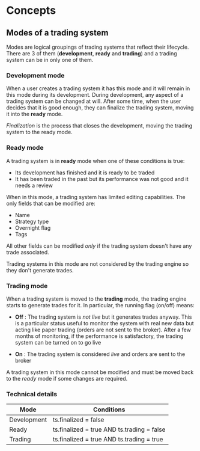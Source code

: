 # Concepts

## Modes of a trading system

Modes are logical groupings of trading systems that reflect their lifecycle. There are 3 of them (**development**, 
**ready** and **trading**) and a trading system can be in only one of them.


### Development mode

When a user creates a trading system it has this mode and it will remain in this mode during its development.
During development, any aspect of a trading system can be changed at will. After some time, when the user decides
that it is good enough, they can finalize the trading system, moving it into the **ready** mode.

*Finalization* is the process that closes the development, moving the trading system to the ready mode.


### Ready mode

A trading system is in **ready** mode when one of these conditions is true:
- Its development has finished and it is ready to be traded
- It has been traded in the past but its performance was not good and it needs a review

When in this mode, a trading system has limited editing capabilities. The only fields that can be modified are:
- Name
- Strategy type
- Overnight flag
- Tags

All other fields can be modified *only* if the trading system doesn't have any trade associated.

Trading systems in this mode are not considered by the trading engine so they don't generate trades.

### Trading mode

When a trading system is moved to the **trading** mode, the trading engine starts to generate trades for it.
In particular, the running flag (on/off) means:

- **Off** : The trading system is *not live* but it generates trades anyway. This is a particular status useful to
  monitor the system with real new data but acting like paper trading (orders are not sent to the broker). After 
  a few months of monitoring, if the performance is satisfactory, the trading system can be turned on to go live

- **On** : The trading system is considered *live* and orders are sent to the broker

A trading system in this mode cannot be modified and must be moved back to the *ready* mode if some changes are
required.


### Technical details

| Mode        | Conditions                                 |
|-------------|--------------------------------------------|
| Development | ts.finalized = false                       |
| Ready       | ts.finalized = true AND ts.trading = false |
| Trading     | ts.finalized = true AND ts.trading = true  |


